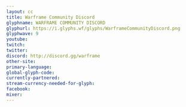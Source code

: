 ```yaml
---
layout: cc
title: Warframe Community Discord
glyphname: WARFRAME COMMUNITY DISCORD
glyphurl: https://i.glyphs.wf/glyphs/WarframeCommunityDiscord.png
glyphwave: 9
youtube: 
twitch: 
twitter: 
discord: http://discord.gg/warframe
other-site: 
primary-language: 
global-glyph-code: 
currently-partnered: 
stream-currency-needed-for-glyph: 
facebook: 
mixer: 
---
```



